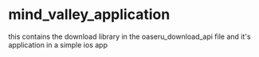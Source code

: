 # mind_valley_application
this contains the download library in the oaseru_download_api file and it's application in a simple ios app
